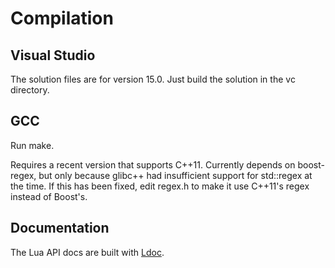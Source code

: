 # Compilation #

## Visual Studio ##

The solution files are for version 15.0.
Just build the solution in the vc directory.

## GCC ##

Run make.

Requires a recent version that supports C++11. Currently depends on boost-regex, but only because glibc++ had insufficient support for std::regex at the time. If this has been fixed, edit regex.h to make it use C++11's regex instead of Boost's.

## Documentation ##

The Lua API docs are built with [Ldoc](https://github.com/stevedonovan/LDoc).
